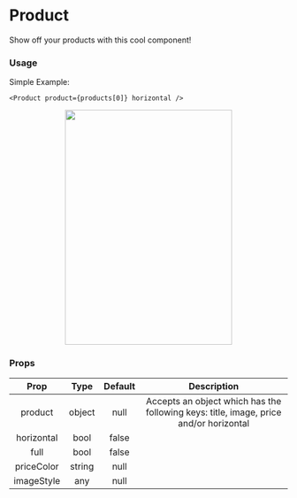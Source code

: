 # Product

Show off your products with this cool component! 

### Usage
Simple Example: 
```
<Product product={products[0]} horizontal />
```
<p align="center">
  <img src="https://raw.githubusercontent.com/creativetimofficial/material-kit-react-native/gh-pages/assets/img/docs/product.png" width="302px" height="425px">
</p>


### Props
|    Prop    |  Type  | Default | Description |
|:----------:|:------:|:-------:|:-----------:|
|   product  | object |   null  |      Accepts an object which has the following keys: title, image, price and/or horizontal       |
| horizontal |  bool  |   false  |             |
|    full    |  bool  |   false  |             |
| priceColor | string |   null  |             |
| imageStyle |   any  |   null  |             |